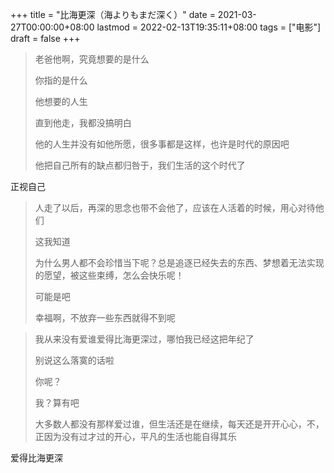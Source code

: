 +++
title = "比海更深（海よりもまだ深く）"
date = 2021-03-27T00:00:00+08:00
lastmod = 2022-02-13T19:35:11+08:00
tags = ["电影"]
draft = false
+++

> 老爸他啊，究竟想要的是什么
>
> 你指的是什么
>
> 他想要的人生
>
> 直到他走，我都没搞明白
>
> 他的人生并没有如他所愿，很多事都是这样，也许是时代的原因吧
>
> 他把自己所有的缺点都归咎于，我们生活的这个时代了

正视自己

> 人走了以后，再深的思念也带不会他了，应该在人活着的时候，用心对待他们
>
> 这我知道
>
> 为什么男人都不会珍惜当下呢？总是追逐已经失去的东西、梦想着无法实现的愿望，被这些束缚，怎么会快乐呢！
>
> 可能是吧
>
> 幸福啊，不放弃一些东西就得不到呢

<!--quoteend-->

> 我从来没有爱谁爱得比海更深过，哪怕我已经这把年纪了
>
> 别说这么落寞的话啦
>
> 你呢？
>
> 我？算有吧
>
> 大多数人都没有那样爱过谁，但生活还是在继续，每天还是开开心心，不，正因为没有过才过的开心，平凡的生活也能自得其乐

爱得比海更深
